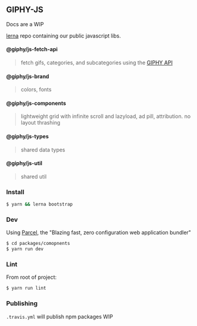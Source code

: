 ## GIPHY-JS

Docs are a WIP

[lerna](https://github.com/lerna/lerna) repo containing our public javascript libs.

#### @giphy/js-fetch-api

> fetch gifs, categories, and subcategories using the [GIPHY API](https://developers.giphy.com/docs/)

#### @giphy/js-brand

> colors, fonts

#### @giphy/js-components

> lightweight grid with infinite scroll and lazyload, ad pill, attribution. no layout thrashing

#### @giphy/js-types

> shared data types

#### @giphy/js-util

> shared util

### Install

```sh
$ yarn && lerna bootstrap
```

### Dev

Using [Parcel](https://parceljs.org/), the "Blazing fast, zero configuration web application bundler"

```sh
$ cd packages/comopnents
$ yarn run dev
```

### Lint

From root of project:

```sh
$ yarn run lint
```

### Publishing

`.travis.yml` will publish npm packages WIP
